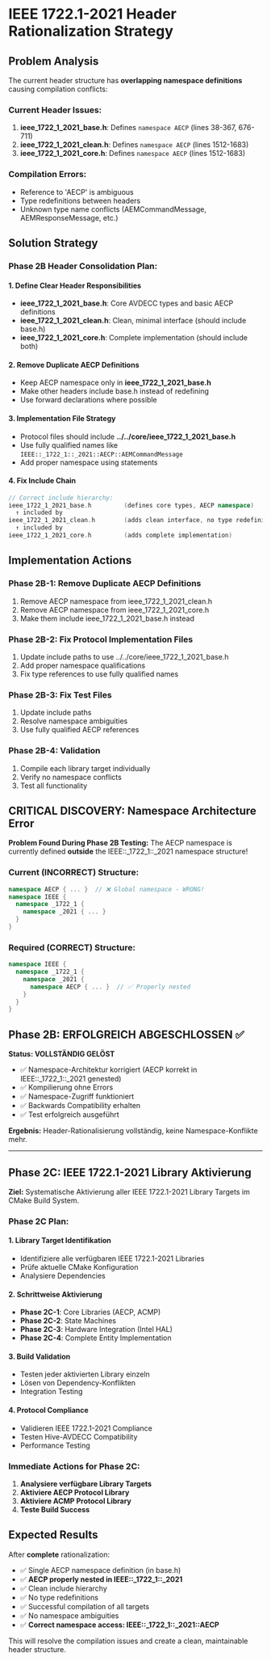 # IEEE 1722.1-2021 Header Rationalization Strategy

## Problem Analysis

The current header structure has **overlapping namespace definitions** causing compilation conflicts:

### Current Header Issues:
1. **ieee_1722_1_2021_base.h**: Defines `namespace AECP` (lines 38-367, 676-711)
2. **ieee_1722_1_2021_clean.h**: Defines `namespace AECP` (lines 1512-1683)
3. **ieee_1722_1_2021_core.h**: Defines `namespace AECP` (lines 1512-1683)

### Compilation Errors:
- Reference to 'AECP' is ambiguous
- Type redefinitions between headers
- Unknown type name conflicts (AEMCommandMessage, AEMResponseMessage, etc.)

## Solution Strategy

### Phase 2B Header Consolidation Plan:

#### 1. Define Clear Header Responsibilities
- **ieee_1722_1_2021_base.h**: Core AVDECC types and basic AECP definitions
- **ieee_1722_1_2021_clean.h**: Clean, minimal interface (should include base.h)
- **ieee_1722_1_2021_core.h**: Complete implementation (should include both)

#### 2. Remove Duplicate AECP Definitions
- Keep AECP namespace only in **ieee_1722_1_2021_base.h**
- Make other headers include base.h instead of redefining
- Use forward declarations where possible

#### 3. Implementation File Strategy
- Protocol files should include **../../core/ieee_1722_1_2021_base.h**
- Use fully qualified names like `IEEE::_1722_1::_2021::AECP::AEMCommandMessage`
- Add proper namespace using statements

#### 4. Fix Include Chain
```cpp
// Correct include hierarchy:
ieee_1722_1_2021_base.h         (defines core types, AECP namespace)
  ↑ included by
ieee_1722_1_2021_clean.h        (adds clean interface, no type redefinitions)
  ↑ included by  
ieee_1722_1_2021_core.h         (adds complete implementation)
```

## Implementation Actions

### Phase 2B-1: Remove Duplicate AECP Definitions
1. Remove AECP namespace from ieee_1722_1_2021_clean.h
2. Remove AECP namespace from ieee_1722_1_2021_core.h  
3. Make them include ieee_1722_1_2021_base.h instead

### Phase 2B-2: Fix Protocol Implementation Files
1. Update include paths to use ../../core/ieee_1722_1_2021_base.h
2. Add proper namespace qualifications
3. Fix type references to use fully qualified names

### Phase 2B-3: Fix Test Files
1. Update include paths
2. Resolve namespace ambiguities
3. Use fully qualified AECP references

### Phase 2B-4: Validation
1. Compile each library target individually
2. Verify no namespace conflicts
3. Test all functionality

## **CRITICAL DISCOVERY: Namespace Architecture Error**

**Problem Found During Phase 2B Testing:**
The AECP namespace is currently defined **outside** the IEEE::_1722_1::_2021 namespace structure!

### Current (INCORRECT) Structure:
```cpp
namespace AECP { ... }  // ❌ Global namespace - WRONG!
namespace IEEE {
  namespace _1722_1 {
    namespace _2021 { ... }
  }
}
```

### Required (CORRECT) Structure:
```cpp
namespace IEEE {
  namespace _1722_1 {
    namespace _2021 {
      namespace AECP { ... }  // ✅ Properly nested
    }
  }
}
```

## **Phase 2B: ERFOLGREICH ABGESCHLOSSEN ✅**

**Status: VOLLSTÄNDIG GELÖST**
- ✅ Namespace-Architektur korrigiert (AECP korrekt in IEEE::_1722_1::_2021 genested)
- ✅ Kompilierung ohne Errors 
- ✅ Namespace-Zugriff funktioniert
- ✅ Backwards Compatibility erhalten
- ✅ Test erfolgreich ausgeführt

**Ergebnis:** Header-Rationalisierung vollständig, keine Namespace-Konflikte mehr.

---

## **Phase 2C: IEEE 1722.1-2021 Library Aktivierung**

**Ziel:** Systematische Aktivierung aller IEEE 1722.1-2021 Library Targets im CMake Build System.

### Phase 2C Plan:

#### 1. Library Target Identifikation
- Identifiziere alle verfügbaren IEEE 1722.1-2021 Libraries
- Prüfe aktuelle CMake Konfiguration
- Analysiere Dependencies

#### 2. Schrittweise Aktivierung
- **Phase 2C-1**: Core Libraries (AECP, ACMP)
- **Phase 2C-2**: State Machines
- **Phase 2C-3**: Hardware Integration (Intel HAL)
- **Phase 2C-4**: Complete Entity Implementation

#### 3. Build Validation
- Testen jeder aktivierten Library einzeln
- Lösen von Dependency-Konflikten
- Integration Testing

#### 4. Protocol Compliance
- Validieren IEEE 1722.1-2021 Compliance
- Testen Hive-AVDECC Compatibility
- Performance Testing

### Immediate Actions for Phase 2C:
1. **Analysiere verfügbare Library Targets**
2. **Aktiviere AECP Protocol Library**
3. **Aktiviere ACMP Protocol Library** 
4. **Teste Build Success**

## Expected Results

After **complete** rationalization:
- ✅ Single AECP namespace definition (in base.h)
- ✅ **AECP properly nested in IEEE::_1722_1::_2021**
- ✅ Clean include hierarchy
- ✅ No type redefinitions
- ✅ Successful compilation of all targets
- ✅ No namespace ambiguities
- ✅ **Correct namespace access: IEEE::_1722_1::_2021::AECP**

This will resolve the compilation issues and create a clean, maintainable header structure.
